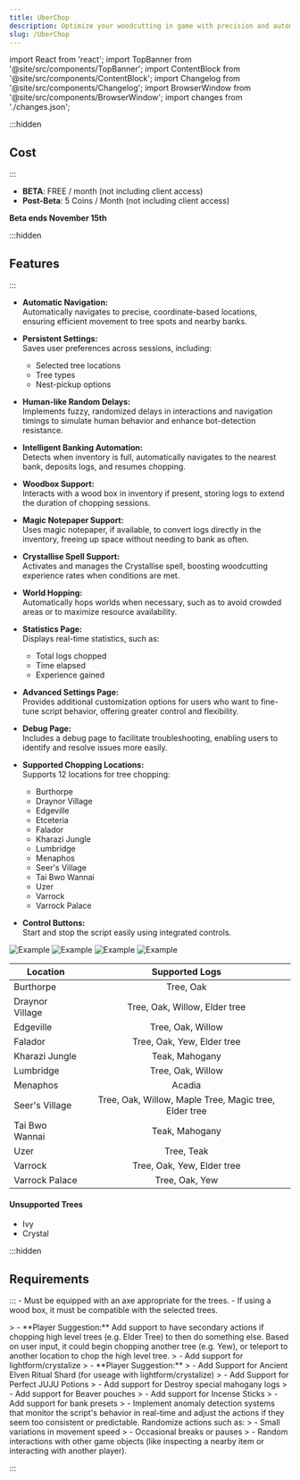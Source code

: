 ```yaml
---
title: UberChop
description: Optimize your woodcutting in game with precision and automation.
slug: /UberChop
---
```


import React from 'react';
import TopBanner from '@site/src/components/TopBanner';
import ContentBlock from '@site/src/components/ContentBlock';
import Changelog from '@site/src/components/Changelog';
import BrowserWindow from '@site/src/components/BrowserWindow';
import changes from './changes.json';


<TopBanner title="UberChop" version="v0.1.2" author="Uberith" skill="Woodcutting">
</TopBanner>

:::hidden

## Cost

:::

<ContentBlock title="Cost">

 - **BETA**: FREE / month (not including client access)
 - **Post-Beta**: 5 Coins / Month (not including client access)

 **Beta ends November 15th**

</ContentBlock>

:::hidden

## Features

:::

<ContentBlock title="Features">


- **Automatic Navigation:**  
  Automatically navigates to precise, coordinate-based locations, ensuring efficient movement to tree spots and nearby banks.

- **Persistent Settings:**  
  Saves user preferences across sessions, including:
  - Selected tree locations
  - Tree types
  - Nest-pickup options

- **Human-like Random Delays:**  
  Implements fuzzy, randomized delays in interactions and navigation timings to simulate human behavior and enhance bot-detection resistance.

- **Intelligent Banking Automation:**  
  Detects when inventory is full, automatically navigates to the nearest bank, deposits logs, and resumes chopping.

- **Woodbox Support:**  
  Interacts with a wood box in inventory if present, storing logs to extend the duration of chopping sessions.

- **Magic Notepaper Support:**  
  Uses magic notepaper, if available, to convert logs directly in the inventory, freeing up space without needing to bank as often.

- **Crystallise Spell Support:**  
  Activates and manages the Crystallise spell, boosting woodcutting experience rates when conditions are met.

- **World Hopping:**  
  Automatically hops worlds when necessary, such as to avoid crowded areas or to maximize resource availability.

- **Statistics Page:**  
  Displays real-time statistics, such as:
  - Total logs chopped
  - Time elapsed
  - Experience gained

- **Advanced Settings Page:**  
  Provides additional customization options for users who want to fine-tune script behavior, offering greater control and flexibility.

- **Debug Page:**  
  Includes a debug page to facilitate troubleshooting, enabling users to identify and resolve issues more easily.

- **Supported Chopping Locations:**  
  Supports 12 locations for tree chopping:
  - Burthorpe
  - Draynor Village
  - Edgeville
  - Etceteria
  - Falador
  - Kharazi Jungle
  - Lumbridge
  - Menaphos
  - Seer's Village
  - Tai Bwo Wannai
  - Uzer
  - Varrock
  - Varrock Palace

- **Control Buttons:**  
  Start and stop the script easily using integrated controls.


![Example](01UberChop.png)
![Example](02UberChop.png)
![Example](03UberChop.png)
![Example](04UberChop.png)

<ContentBlock title="Supported Locations/Logs">

| Location        | Supported Logs                                                   |
|-----------------|:-------------------------------------------------------:|
| Burthorpe       | Tree, Oak                                               |
| Draynor Village | Tree, Oak, Willow, Elder tree                           |
| Edgeville       | Tree, Oak, Willow                                       |
| Falador         | Tree, Oak, Yew, Elder tree                              |
| Kharazi Jungle  | Teak, Mahogany                                          |
| Lumbridge       | Tree, Oak, Willow                                       |
| Menaphos        | Acadia                                                  |
| Seer's Village  | Tree, Oak, Willow, Maple Tree, Magic tree, Elder tree   |
| Tai Bwo Wannai  | Teak, Mahogany                                          |
| Uzer            | Tree, Teak                                              |
| Varrock         | Tree, Oak, Yew, Elder tree                              |
| Varrock Palace  | Tree, Oak, Yew                                          |


</ContentBlock>


#### Unsupported Trees

- Ivy
- Crystal

</ContentBlock>

:::hidden

## Requirements
:::
<ContentBlock title="Requirements">
    - Must be equipped with an axe appropriate for the trees.
    - If using a wood box, it must be compatible with the selected trees.
</ContentBlock>

<ContentBlock title="Product Roadmap">
> - **Player Suggestion:** Add support to have secondary actions if chopping high level trees (e.g. Elder Tree) to then do something else. Based on user input, it could begin chopping another tree (e.g. Yew), or teleport to another location to chop the high level tree.
> - Add support for lightform/crystalize
> - **Player Suggestion:** 
>   - Add Support for Ancient Elven Ritual Shard (for useage with lightform/crystalize)
>   - Add Support for Perfect JUJU Potions
>   - Add support for Destroy special mahogany logs
>   - Add support for Beaver pouches
>   - Add support for Incense Sticks
> - Add support for bank presets
> - Implement anomaly detection systems that monitor the script's behavior in real-time and adjust the actions if they seem too consistent or predictable. Randomize actions such as:
>   - Small variations in movement speed
>   - Occasional breaks or pauses
>   - Random interactions with other game objects (like inspecting a nearby item or interacting with another player).
</ContentBlock>

:::

<Changelog changes={changes} />
